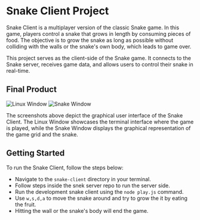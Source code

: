 # Snake Client Project

Snake Client is a multiplayer version of the classic Snake game. In this game, players control a snake that grows in length by consuming pieces of food. The objective is to grow the snake as long as possible without colliding with the walls or the snake's own body, which leads to game over.

This project serves as the client-side of the Snake game. It connects to the Snake server, receives game data, and allows users to control their snake in real-time.

## Final Product

![Linux Window](linux_window.png)
![Snake Window](snake_window.png)

The screenshots above depict the graphical user interface of the Snake Client. The Linux Window showcases the terminal interface where the game is played, while the Snake Window displays the graphical representation of the game grid and the snake.

## Getting Started

To run the Snake Client, follow the steps below:

- Navigate to the `snake-client` directory in your terminal.
- Follow steps inside the snek server repo to run the server side.
- Run the development snake client using the `node play.js` command.
- Use `w,s,d,a` to move the snake around and try to grow the it by eating the fruit.
- Hitting the wall or the snake's body will end the game.
